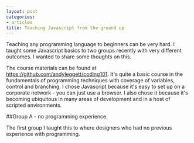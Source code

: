 ```yaml
---
layout: post
categories:
- articles
title: Teaching Javascript from the ground up
---
```


Teaching any programming language to beginners can be very hard.  I taught some Javascript basics to two groups recently with very different outcomes.  I wanted to share some thoughts on this.

The course materials can be found at <a href="https://github.com/andyleggett/coding101" class="article-link" target="_blank">https://github.com/andyleggett/coding101</a>. It's quite a basic course in the fundamentals of programming techniques with coverage of variables, control and branching.  I chose Javascript because it's easy to set up on a corporate network - you can just use a browser. I also chose it because it's becoming ubiquitous in many areas of development and in a host of scripted environments.


##Group A - no programming experience. 

The first group I taught this to where designers who had no previous experience with programming.   